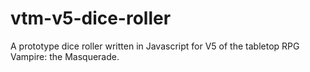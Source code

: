 # vtm-v5-dice-roller
A prototype dice roller written in Javascript for V5 of the tabletop RPG Vampire: the Masquerade.
